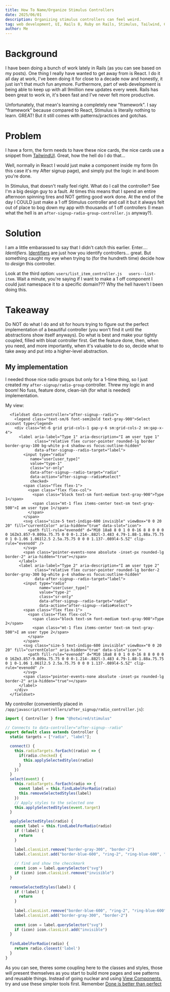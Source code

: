 ```yaml
---
title: How To Name/Organize Stimulus Controllers
date: 2025/06/01
description: Organizing stimulus controllers can feel weird.
tag: web development, UI, Rails 8, Ruby on Rails, Stimulus, Tailwind, CSS
author: Me
---
```



# Background

I have been doing a bunch of work lately in Rails (as you can see based on my posts). One thing I really have wanted to get away from is React. I do it all day at work, I've been doing it for close to a decade now and honestly, it just isn't that much fun anymore. Furthermore, part of web development is being able to keep up with all 9million new updates every week. Rails has been great to work in, it's been fast and I've never felt more productive.

Unfortunately, that mean's learning a completely new "framework". I say "framework" because compared to React, Stimulus is literally nothing to learn. GREAT! But it still comes with patterns/practices and gotchas.


# Problem

I have a form, the form needs to have these nice cards, the nice cards use a snippet from [TailwindUI](https://tailwindcss.com/plus/ui-blocks/application-ui/forms/radio-groups#component-45612766894822db447a2837d79355f5). Great, how the hell do I do that...

Well, normally in React I would just make a component inside my form (In this case it's my After signup page), and simply put the logic in and boom you're done.

In Stimulus, that doesn't really feel right. What do I call the controller? See I'm a big design guy to a fault. At times this means that I spend an entire afternoon spinning tires and NOT getting good work done. At the end of the day I COULD just make a 1 off Stimulus controller and call it but it always felt out of place to bog down my app with thousands of 1 off controllers (I mean what the hell is an `after-signup-radio-group-controller.js` anyway?).

# Solution

I am a little embarassed to say that I didn't catch this earlier. Enter.... *Identifiers*. [Identifiers](https://stimulus.hotwired.dev/reference/controllers#identifiers) are just how you identify controllers... great. But something caught my eye when trying to (for the hundreth time) decide how to *design* this controller.

Look at the third option: `users/list_item_controller.js   users--list-item`. Wait a minute, you're saying if I want to make a 1 off component I could just namespace it to a specific domain??? Why the hell haven't I been doing this.


# Takeaway

Do NOT do what I do and sit for hours trying to figure out the perfect implementation of a beautiful controller (you won't find it until the abstractions show itself anyways). Do what is best and make your tightly coupled, filled with bloat controller first. Get the feature done, then, when you need, and more importantly, when it's valuable to do so, decide what to take away and put into a higher-level abstraction.


## My implementation 

I needed those nice radio groups but only for a 1-time thing, so I just created my `after-signup/radio-group` controller. Threw my logic in and boom! No fuss, feature done, clean-ish (for what is needed) implementation.

My view:
```erb
  <fieldset data-controller="after-signup--radio">
    <legend class="text-sm/6 font-semibold text-gray-900">Select account type</legend>
    <div class="mt-6 grid grid-cols-1 gap-y-6 sm:grid-cols-2 sm:gap-x-4">
      <label aria-label="Type 1" aria-description="I am user type 1" 
             class="relative flex cursor-pointer rounded-lg border border-gray-100 bg-white p-4 shadow-xs focus:outline-hidden"
             data-after-signup--radio-target="label">
        <input type="radio" 
           name="user[user_type]" 
           value="type-1" 
           class="sr-only" 
           data-after-signup--radio-target="radio"
           data-action="after-signup--radio#select"
           checked>
        <span class="flex flex-1">
          <span class="flex flex-col">
            <span class="block text-sm font-medium text-gray-900">Type 1</span>
            <span class="mt-1 flex items-center text-sm text-gray-500">I am user type 1</span>
          </span>
        </span>
        <svg class="size-5 text-indigo-600 invisible" viewBox="0 0 20 20" fill="currentColor" aria-hidden="true" data-slot="icon">
          <path fill-rule="evenodd" d="M10 18a8 8 0 1 0 0-16 8 8 0 0 0 0 16Zm3.857-9.809a.75.75 0 0 0-1.214-.882l-3.483 4.79-1.88-1.88a.75.75 0 1 0-1.06 1.061l2.5 2.5a.75.75 0 0 0 1.137-.089l4-5.5Z" clip-rule="evenodd" />
        </svg>
        <span class="pointer-events-none absolute -inset-px rounded-lg  border-2" aria-hidden="true"></span>
      </label>
      <label aria-label="Type 2" aria-description="I am user type 2" 
             class="relative flex cursor-pointer rounded-lg border-2 border-gray-300 bg-white p-4 shadow-xs focus:outline-hidden"
             data-after-signup--radio-target="label">
        <input type="radio" 
               name="user[user_type]" 
               value="type-2" 
               class="sr-only" 
               data-after-signup--radio-target="radio"
               data-action="after-signup--radio#select">
        <span class="flex flex-1">
          <span class="flex flex-col">
            <span class="block text-sm font-medium text-gray-900">Type 2</span>
            <span class="mt-1 flex items-center text-sm text-gray-500">I am user type 2</span>
          </span>
        </span>
        <svg class="size-5 text-indigo-600 invisible" viewBox="0 0 20 20" fill="currentColor" aria-hidden="true" data-slot="icon">
          <path fill-rule="evenodd" d="M10 18a8 8 0 1 0 0-16 8 8 0 0 0 0 16Zm3.857-9.809a.75.75 0 0 0-1.214-.882l-3.483 4.79-1.88-1.88a.75.75 0 1 0-1.06 1.061l2.5 2.5a.75.75 0 0 0 1.137-.089l4-5.5Z" clip-rule="evenodd" />
        </svg>
        <span class="pointer-events-none absolute -inset-px rounded-lg border-2" aria-hidden="true"></span>
      </label>
    </div>
  </fieldset>
```

My controller (conveniently placed in `/app/javascript/controllers/after_signup/radio_controller.js`):

```js
import { Controller } from "@hotwired/stimulus"

// Connects to data-controller="after-signup--radio"
export default class extends Controller {
  static targets = ["radio", "label"];

  connect() {
    this.radioTargets.forEach((radio) => {
      if(radio.checked) {
        this.applySelectedStyles(radio)
      }
    })
  }
  select(event) {
    this.radioTargets.forEach(radio => {
      const label = this.findLabelForRadio(radio)
      this.removeSelectedStyles(label)
    })
    // Apply styles to the selected one
    this.applySelectedStyles(event.target)
  }

  applySelectedStyles(radio) {
    const label = this.findLabelForRadio(radio)
    if (!label) {
      return
    }

    label.classList.remove("border-gray-300", "border-2")
    label.classList.add("border-blue-600", "ring-2", "ring-blue-600", "border")
    
    // find and show the checckmark
    const icon = label.querySelector("svg")
    if (icon) icon.classList.remove("invisible")
  }
  
  removeSelectedStyles(label) {
    if (!label) {
      return
    }
    
    label.classList.remove("border-blue-600", "ring-2", "ring-blue-600", "border")
    label.classList.add("border-gray-300", "border-2")
    
    const icon = label.querySelector("svg")
    if (icon) icon.classList.add("invisible")
  }
  
  findLabelForRadio(radio) {
    return radio.closest('label')
  }
}
```

As you can see, theres some coupling here to the classes and styles, those will present themselves as you start to build more pages and see patterns and reusable things. Instead of going nuclear and using [View Components](https://viewcomponent.org/), try and use these simpler tools first. Remember [Done is better than perfect](https://www.goodreads.com/quotes/749769-done-is-better-than-perfect)